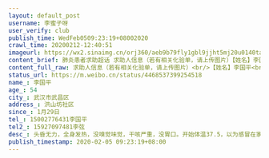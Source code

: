 ```yaml
---
layout: default_post
username: 李蜜子呀
user_verify: club
publish_time: WedFeb0509:23:19+08002020
crawl_time: 20200212-12:40:51
imageurl: https://wx2.sinaimg.cn/orj360/aeb9b79fly1gbl9jjht5mj20u0140ta6.jpg,https://wx2.sinaimg.cn/orj360/aeb9b79fly1gbl9jjx946j20no0hr0uy.jpg
content_brief: 肺炎患者求助超话 求助人信息（若有相关化验单，请上传图片）【姓名】李国平【年龄】54【所在城市】武汉市 武昌区【所在小区、社区】洪山坊社区【患病时间】1月29日【联系方式】15002776431 李国平【其他紧急联系人】15927097481 李弦【病情描述】 头昏无力，全身发热，没嗅觉味觉，干咳严 ...全文
content_full_raw: 求助人信息（若有相关化验单，请上传图片）<br/>【姓名】李国平<br/>【年龄】54<br/>【所在城市】武汉市武昌区<br/>【所在小区、社区】洪山坊社区<br/>【患病时间】1月29日<br/>【联系方式】15002776431李国平<br/>【其他紧急联系人】15927097481李弦<br/>【病情描述】头昏无力，全身发热，没嗅觉味觉，干咳严重，没胃口。开始体温37.5，以为感冒在家观察，吃药没得到控制，2月2日去7医院拍了Ct双肺多处异常，病毒性肺炎可能，当时不能做核酸要求后天做，开了药。从7医院回来到昨天2月4日做了核酸但是要求等4天才出结果。现在人吃药无法控制，全身发热拉肚子咳嗽严重，体温到39度，人受不了了，110让我联系12345一直没人接，社区让我联系120，120只负责送医院不知道有无床位。救救我爸爸把，我不知道怎么办了。家有80多岁老人每天也没有力气没有胃口，偶尔干咳。我25也偶尔干咳，舌头黄嘴巴发苦没有胃口。
status_url: https://m.weibo.cn/status/4468537399254518
name_: 李国平
age_: 54
city_: 武汉市武昌区
address_: 洪山坊社区
since_: 1月29日
tel_: 15002776431李国平
tel2_: 15927097481李弦
desc_: 头昏无力，全身发热，没嗅觉味觉，干咳严重，没胃口。开始体温37.5，以为感冒在家观察，吃药没得到控制，2月2日去7医院拍了Ct双肺多处异常，病毒性肺炎可能，当时不能做核酸要求后天做，开了药。从7医院回来到昨天2月4日做了核酸但是要求等4天才出结果。现在人吃药无法控制，全身发热拉肚子咳嗽严重，体温到39度，人受不了了，110让我联系12345一直没人接，社区让我联系120，120只负责送医院不知道有无床位。救救我爸爸把，我不知道怎么办了。家有80多岁老人每天也没有力气没有胃口，偶尔干咳。我25也偶尔干咳，舌头黄嘴巴发苦没有胃口。
publish_timestamp: 2020-02-05 09:23:19+08:00
---
```

